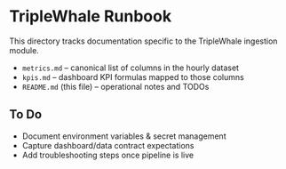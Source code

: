 # TripleWhale Runbook

This directory tracks documentation specific to the TripleWhale ingestion module.

- `metrics.md` – canonical list of columns in the hourly dataset
- `kpis.md` – dashboard KPI formulas mapped to those columns
- `README.md` (this file) – operational notes and TODOs

## To Do
- Document environment variables & secret management
- Capture dashboard/data contract expectations
- Add troubleshooting steps once pipeline is live
